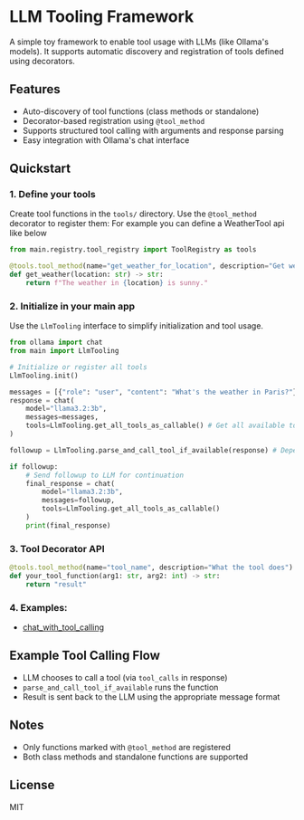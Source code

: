 
# LLM Tooling Framework

A simple toy framework to enable tool usage with LLMs (like Ollama's models). It supports automatic discovery and registration of tools defined using decorators.

## Features

- Auto-discovery of tool functions (class methods or standalone)
- Decorator-based registration using `@tool_method`
- Supports structured tool calling with arguments and response parsing
- Easy integration with Ollama's chat interface

## Quickstart

### 1. Define your tools

Create tool functions in the `tools/` directory. Use the `@tool_method` decorator to register them:
For example you can define a WeatherTool api like below
```python
from main.registry.tool_registry import ToolRegistry as tools

@tools.tool_method(name="get_weather_for_location", description="Get weather for a givrn location")
def get_weather(location: str) -> str:
    return f"The weather in {location} is sunny."
```

### 2. Initialize in your main app

Use the `LlmTooling` interface to simplify initialization and tool usage.

```python
from ollama import chat
from main import LlmTooling

# Initialize or register all tools
LlmTooling.init()

messages = [{"role": "user", "content": "What's the weather in Paris?"}]
response = chat(
    model="llama3.2:3b",
    messages=messages,
    tools=LlmTooling.get_all_tools_as_callable() # Get all available tools
)

followup = LlmTooling.parse_and_call_tool_if_available(response) # Depending on the LLM response, call the requried tool if needed 

if followup:
    # Send followup to LLM for continuation
    final_response = chat(
        model="llama3.2:3b",
        messages=followup,
        tools=LlmTooling.get_all_tools_as_callable()
    )
    print(final_response)
```

### 3. Tool Decorator API

```python
@tools.tool_method(name="tool_name", description="What the tool does")
def your_tool_function(arg1: str, arg2: int) -> str:
    return "result"
```

### 4. Examples:
- [chat_with_tool_calling](https://github.com/ShadyD45/llm-tooling/blob/main/examples/chat_with_tool_calling.py)

## Example Tool Calling Flow

- LLM chooses to call a tool (via `tool_calls` in response)
- `parse_and_call_tool_if_available` runs the function
- Result is sent back to the LLM using the appropriate message format

## Notes

- Only functions marked with `@tool_method` are registered
- Both class methods and standalone functions are supported

## License

MIT
